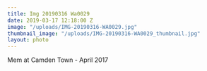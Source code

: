 ```yaml
---
title: Img 20190316 Wa0029
date: 2019-03-17 12:18:00 Z
image: "/uploads/IMG-20190316-WA0029.jpg"
thumbnail_image: "/uploads/IMG-20190316-WA0029_thumbnail.jpg"
layout: photo
---
```


Mem at Camden Town - April 2017